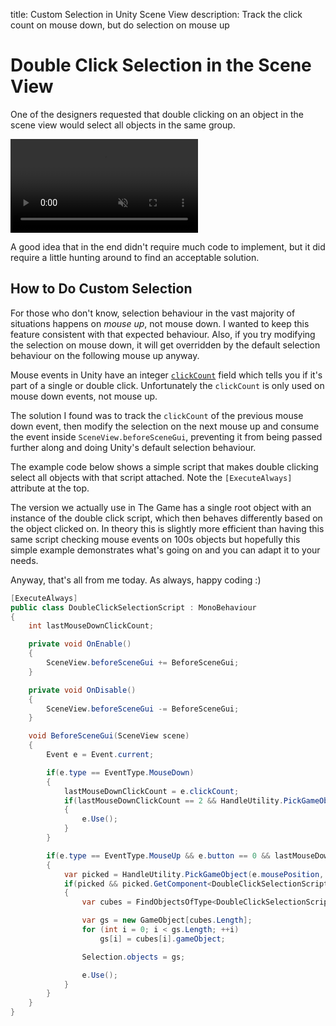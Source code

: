 title: Custom Selection in Unity Scene View
description: Track the click count on mouse down, but do selection on mouse up

# Double Click Selection in the Scene View

One of the designers requested that double clicking on an object in the scene view would select all objects in the same group.

<video autoplay loop muted playsinline disableRemotePlayback x-webkit-airplay="deny" disablePictureInPicture>
  <source src="/2022/scene-view-double-click/double-click.webm" type="video/webm" />
</video>

A good idea that in the end didn't require much code to implement, but it did require a little hunting around to find an acceptable solution.

## How to Do Custom Selection

For those who don't know, selection behaviour in the vast majority of situations happens on *mouse up*, not mouse down. I wanted to keep this feature consistent with that expected behaviour. Also, if you try modifying the selection on mouse down, it will get overridden by the default selection behaviour on the following mouse up anyway.

Mouse events in Unity have an integer [`clickCount`](https://docs.unity3d.com/ScriptReference/Event-clickCount.html) field which tells you if it's part of a single or double click. Unfortunately the `clickCount` is only used on mouse down events, not mouse up.

The solution I found was to track the `clickCount` of the previous mouse down event, then modify the selection on the next mouse up and consume the event inside `SceneView.beforeSceneGui`, preventing it from being passed further along and doing Unity's default selection behaviour.

The example code below shows a simple script that makes double clicking select all objects with that script attached. Note the `[ExecuteAlways]` attribute at the top.

The version we actually use in The Game has a single root object with an instance of the double click script, which then behaves differently based on the object clicked on. In theory this is slightly more efficient than having this same script checking mouse events on 100s objects but hopefully this simple example demonstrates what's going on and you can adapt it to your needs.

Anyway, that's all from me today. As always, happy coding :)

```csharp
[ExecuteAlways]
public class DoubleClickSelectionScript : MonoBehaviour
{
    int lastMouseDownClickCount;

    private void OnEnable()
    {
        SceneView.beforeSceneGui += BeforeSceneGui;
    }

    private void OnDisable()
    {
        SceneView.beforeSceneGui -= BeforeSceneGui;
    }

    void BeforeSceneGui(SceneView scene)
    {
        Event e = Event.current;

        if(e.type == EventType.MouseDown)
        {
            lastMouseDownClickCount = e.clickCount;
            if(lastMouseDownClickCount == 2 && HandleUtility.PickGameObject(e.mousePosition, false) == gameObject)
            {
                e.Use();
            }
        }

        if(e.type == EventType.MouseUp && e.button == 0 && lastMouseDownClickCount == 2)
        {
            var picked = HandleUtility.PickGameObject(e.mousePosition, false);
            if(picked && picked.GetComponent<DoubleClickSelectionScript>())
            {
                var cubes = FindObjectsOfType<DoubleClickSelectionScript>();                

                var gs = new GameObject[cubes.Length];
                for (int i = 0; i < gs.Length; ++i)
                    gs[i] = cubes[i].gameObject;

                Selection.objects = gs;

                e.Use();
            }
        }
    }
}
```